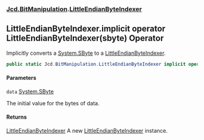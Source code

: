 ### [Jcd.BitManipulation](Jcd.BitManipulation.md 'Jcd.BitManipulation').[LittleEndianByteIndexer](Jcd.BitManipulation.LittleEndianByteIndexer.md 'Jcd.BitManipulation.LittleEndianByteIndexer')

## LittleEndianByteIndexer.implicit operator LittleEndianByteIndexer(sbyte) Operator

Implicitly converts a [System.SByte](https://docs.microsoft.com/en-us/dotnet/api/System.SByte 'System.SByte') to a [LittleEndianByteIndexer](Jcd.BitManipulation.LittleEndianByteIndexer.md 'Jcd.BitManipulation.LittleEndianByteIndexer').

```csharp
public static Jcd.BitManipulation.LittleEndianByteIndexer implicit operator LittleEndianByteIndexer(sbyte data);
```

#### Parameters

<a name='Jcd.BitManipulation.LittleEndianByteIndexer.op_ImplicitJcd.BitManipulation.LittleEndianByteIndexer(sbyte).data'></a>

`data` [System.SByte](https://docs.microsoft.com/en-us/dotnet/api/System.SByte 'System.SByte')

The initial value for the bytes of data.

#### Returns

[LittleEndianByteIndexer](Jcd.BitManipulation.LittleEndianByteIndexer.md 'Jcd.BitManipulation.LittleEndianByteIndexer')
A new [LittleEndianByteIndexer](Jcd.BitManipulation.LittleEndianByteIndexer.md 'Jcd.BitManipulation.LittleEndianByteIndexer') instance.